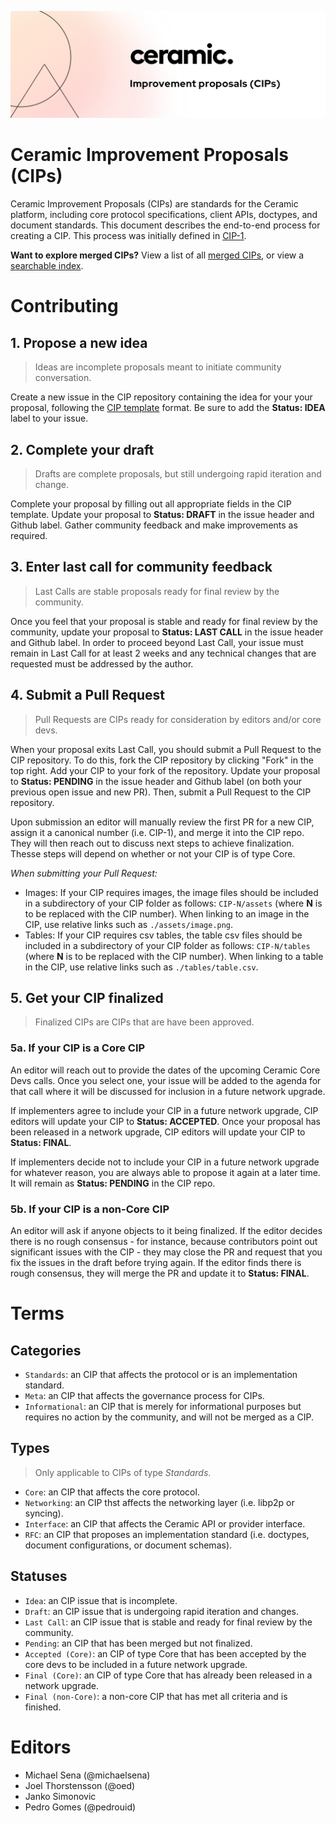 ![cip-readme-image](assets/general/cip.png)
# Ceramic Improvement Proposals (CIPs)

Ceramic Improvement Proposals (CIPs) are standards for the Ceramic platform, including core protocol specifications, client APIs, doctypes, and document standards. This document describes the end-to-end process for creating a CIP. This process was initially defined in [CIP-1](https://github.com/ceramicnetwork/CIP/blob/master/CIPs/CIP-1/CIP-1.md).

**Want to explore merged CIPs?** View a list of all [merged CIPs](https://github.com/ceramicnetwork/CIP/tree/master/CIPs), or view a [searchable index](https://github.com/ceramicnetwork/CIP/blob/master/CIPs/*INDEX/cip-index.csv).

# Contributing

## 1. Propose a new idea

> Ideas are incomplete proposals meant to initiate community conversation.

Create a new issue in the CIP repository containing the idea for your your proposal, following the [CIP template](https://github.com/ceramicnetwork/CIP/issues/new?assignees=&labels=&template=new-cip.md&title=) format. Be sure to add the **Status: IDEA** label to your issue.

## 2. Complete your draft

> Drafts are complete proposals, but still undergoing rapid iteration and change.

Complete your proposal by filling out all appropriate fields in the CIP template. Update your proposal to **Status: DRAFT** in the issue header and Github label. Gather community feedback and make improvements as required.

## 3. Enter last call for community feedback

> Last Calls are stable proposals ready for final review by the community.

Once you feel that your proposal is stable and ready for final review by the community, update your proposal to **Status: LAST CALL** in the issue header and Github label. In order to proceed beyond Last Call, your issue must remain in Last Call for at least 2 weeks and any technical changes that are requested must be addressed by the author.

## 4. Submit a Pull Request

> Pull Requests are CIPs ready for consideration by editors and/or core devs.

When your proposal exits Last Call, you should submit a Pull Request to the CIP repository. To do this, fork the CIP repository by clicking "Fork" in the top right. Add your CIP to your fork of the repository. Update your proposal to **Status: PENDING** in the issue header and Github label (on both your previous open issue and new PR). Then, submit a Pull Request to the CIP repository.

Upon submission an editor will manually review the first PR for a new CIP, assign it a canonical number (i.e. CIP-1), and merge it into the CIP repo. They will then reach out to discuss next steps to achieve finalization. Thesse steps will depend on whether or not your CIP is of type Core.

*When submitting your Pull Request:*

- Images: If your CIP requires images, the image files should be included in a subdirectory of your CIP folder as follows: `CIP-N/assets` (where **N** is to be replaced with the CIP number). When linking to an image in the CIP, use relative links such as `./assets/image.png`.
- Tables: If your CIP requires csv tables, the table csv files should be included in a subdirectory of your CIP folder as follows: `CIP-N/tables` (where **N** is to be replaced with the CIP number). When linking to a table in the CIP, use relative links such as `./tables/table.csv`.

## 5. Get your CIP finalized

> Finalized CIPs are CIPs that are have been approved.

### 5a. If your CIP is a Core CIP

An editor will reach out to provide the dates of the upcoming Ceramic Core Devs calls. Once you select one, your issue will be added to the agenda for that call where it will be discussed for inclusion in a future network upgrade. 

If implementers agree to include your CIP in a future network upgrade, CIP editors will update your CIP to **Status: ACCEPTED**. Once your proposal has been released in a network upgrade, CIP editors will update your CIP to **Status: FINAL**.

If implementers decide not to include your CIP in a future network upgrade for whatever reason, you are always able to propose it again at a later time. It will remain as **Status: PENDING** in the CIP repo.

### 5b. If your CIP is a non-Core CIP

An editor will ask if anyone objects to it being finalized. If the editor decides there is no rough consensus - for instance, because contributors point out significant issues with the CIP - they may close the PR and request that you fix the issues in the draft before trying again. If the editor finds there is rough consensus, they will merge the PR and update it to **Status: FINAL**.

# Terms

## Categories

- `Standards`: an CIP that affects the protocol or is an implementation standard.
- `Meta`: an CIP that affects the governance process for CIPs.
- `Informational`: an CIP that is merely for informational purposes but requires no action by the community, and will not be merged as a CIP.

## Types

> Only applicable to CIPs of type *Standards*.

- `Core`: an CIP that affects the core protocol.
- `Networking`: an CIP thst affects the networking layer (i.e. libp2p or syncing).
- `Interface`: an CIP that affects the Ceramic API or provider interface.
- `RFC`: an CIP that proposes an implementation standard (i.e. doctypes, document configurations, or document schemas).

## Statuses

- `Idea`: an CIP issue that is incomplete.
- `Draft`: an CIP issue that is undergoing rapid iteration and changes.
- `Last Call`: an CIP issue that is stable and ready for final review by the community.
- `Pending`: an CIP that has been merged but not finalized.
- `Accepted (Core)`: an CIP of type Core that has been accepted by the core devs to be included in a future network upgrade.
- `Final (Core)`: an CIP of type Core that has already been released in a network upgrade.
- `Final (non-Core)`: a non-core CIP that has met all criteria and is finished.

# Editors
- Michael Sena (@michaelsena)
- Joel Thorstensson (@oed)
- Janko Simonovic
- Pedro Gomes (@pedrouid)
